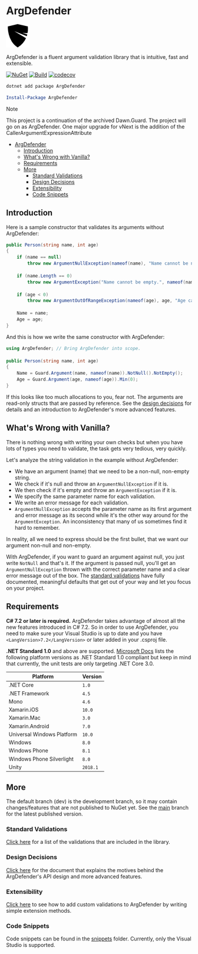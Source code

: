 # ArgDefender

![Logo](logo-64.png)

ArgDefender is a fluent argument validation library that is intuitive, fast and extensible.

[![NuGet](https://img.shields.io/nuget/v/ArgDefender.svg?style=flat)](https://www.nuget.org/packages/ArgDefender/)
[![Build](https://dev.azure.com/safakgur/Guard/_apis/build/status/Guard-CI?label=builds)](https://dev.azure.com/safakgur/Guard/_build/latest?definitionId=1)
[![codecov](https://codecov.io/gh/ftechmax/argdefender/graph/badge.svg?token=I4QI609IIQ)](https://codecov.io/gh/ftechmax/argdefender)  

```sh
dotnet add package ArgDefender
```

```powershell
Install-Package ArgDefender
```

> [!NOTE]  
> This project is a continuation of the archived Dawn.Guard. The project will go on as ArgDefender. One major upgrade for vNext is the addition of the CallerArgumentExpressionAttribute

- [ArgDefender](#argdefender)
  - [Introduction](#introduction)
  - [What's Wrong with Vanilla?](#whats-wrong-with-vanilla)
  - [Requirements](#requirements)
  - [More](#more)
    - [Standard Validations](#standard-validations)
    - [Design Decisions](#design-decisions)
    - [Extensibility](#extensibility)
    - [Code Snippets](#code-snippets)

## Introduction

Here is a sample constructor that validates its arguments without ArgDefender:

```c#
public Person(string name, int age)
{
    if (name == null)
        throw new ArgumentNullException(nameof(name), "Name cannot be null.");

    if (name.Length == 0)
        throw new ArgumentException("Name cannot be empty.", nameof(name));

    if (age < 0)
        throw new ArgumentOutOfRangeException(nameof(age), age, "Age cannot be less than zero.");

    Name = name;
    Age = age;
}
```

And this is how we write the same constructor with ArgDefender:

```c#
using ArgDefender; // Bring ArgDefender into scope.

public Person(string name, int age)
{
    Name = Guard.Argument(name, nameof(name)).NotNull().NotEmpty();
    Age = Guard.Argument(age, nameof(age)).Min(0);
}
```

If this looks like too much allocations to you, fear not. The arguments are read-only structs that
are passed by reference. See the [design decisions](#design-decisions) for details and an
introduction to ArgDefender's more advanced features.

## What's Wrong with Vanilla?

There is nothing wrong with writing your own checks but when you have lots of types you need to
validate, the task gets very tedious, very quickly.

Let's analyze the string validation in the example without ArgDefender:

* We have an argument (name) that we need to be a non-null, non-empty string.
* We check if it's null and throw an `ArgumentNullException` if it is.
* We then check if it's empty and throw an `ArgumentException` if it is.
* We specify the same parameter name for each validation.
* We write an error message for each validation.
* `ArgumentNullException` accepts the parameter name as its first argument and error message as its
second while it's the other way around for the `ArgumentException`. An inconsistency that many of us
sometimes find it hard to remember.

In reality, all we need to express should be the first bullet, that we want our argument non-null
and non-empty.

With ArgDefender, if you want to guard an argument against null, you just write `NotNull` and that's it.
If the argument is passed null, you'll get an `ArgumentNullException` thrown with the correct
parameter name and a clear error message out of the box. The [standard validations](#standard-validations)
have fully documented, meaningful defaults that get out of your way and let you focus on your project.

## Requirements

**C# 7.2 or later is required.** ArgDefender takes advantage of almost all the new features introduced in
C# 7.2. So in order to use ArgDefender, you need to make sure your Visual Studio is up to date and you
have `<LangVersion>7.2</LangVersion>` or later added in your .csproj file.

**.NET Standard 1.0** and above are supported. [Microsoft Docs][2] lists the following platform
versions as .NET Standard 1.0 compliant but keep in mind that currently, the unit tests are only
targeting .NET Core 3.0.

| Platform                   | Version  |
| -------------------------- | -------- |
| .NET Core                  | `1.0`    |
| .NET Framework             | `4.5`    |
| Mono                       | `4.6`    |
| Xamarin.iOS                | `10.0`   |
| Xamarin.Mac                | `3.0`    |
| Xamarin.Android            | `7.0`    |
| Universal Windows Platform | `10.0`   |
| Windows                    | `8.0`    |
| Windows Phone              | `8.1`    |
| Windows Phone Silverlight  | `8.0`    |
| Unity                      | `2018.1` |

## More

The default branch (dev) is the development branch, so it may contain changes/features that are not
published to NuGet yet. See the [main](https://github.com/ftechmax/argdefender/tree/master) branch for
the latest published version.

### Standard Validations

[Click here][3] for a list of the validations that are included in the library.

### Design Decisions

[Click here][1] for the document that explains the motives behind the ArgDefender's API design and more
advanced features.

### Extensibility

[Click here][4] to see how to add custom validations to ArgDefender by writing simple extension methods.

### Code Snippets

Code snippets can be found in the [snippets][5] folder. Currently, only the Visual Studio is
supported.

[1]: docs/design-decisions.md
[2]: https://docs.microsoft.com/dotnet/standard/net-standard
[3]: docs/standard-validations.md
[4]: docs/extensibility.md
[5]: snippets
